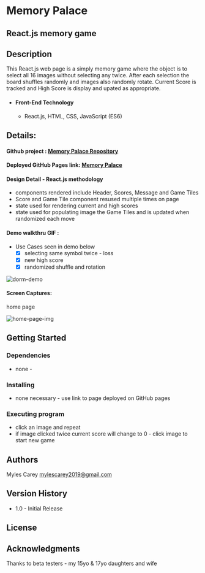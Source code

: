 # Memory Palace 

## React.js memory game

## Description

This React.js web page is a simply memory game where the object is to select all 16 images without selecting any twice.  After each selection the board shuffles randomly and images also randomly rotate.   Current Score is tracked and High Score is display and upated as appropriate.

- #### Front-End Technology

  - React.js, HTML, CSS, JavaScript (ES6)


## Details:

#### Github project :    <a href="https://github.com/mylescarey2019/MemoryPalace">Memory Palace Repository</a>

#### Deployed GitHub Pages link:  <a href="https://mylescarey2019.github.io/MemoryPalace/">Memory Palace</a>

#### Design Detail - React.js methodology

- components rendered include Header, Scores, Message and Game Tiles
- Score and Game Tile component resused multiple times on page
- state used for rendering current and high scores
- state used for populating image the Game Tiles and is updated when randomized each move

#### Demo walkthru GIF : 

- Use Cases seen in demo below
  - [x] selecting same symbol twice - loss
  - [x] new high score
  - [x] randomized shuffle and rotation

![dorm-demo](./public/demo.gif)



#### Screen Captures:

home page

![home-page-img](./public/main-page-img.png)




## Getting Started

### Dependencies

- none - 

### Installing

- none necessary - use link to page deployed on GitHub pages

### Executing program

- click an image and repeat
- if image clicked twice current score will change to 0 - click image to start new game

## Authors

Myles Carey 
mylescarey2019@gmail.com 

## Version History

- 1.0 - Initial Release

## License

## Acknowledgments

Thanks to beta testers - my 15yo & 17yo daughters and wife 

